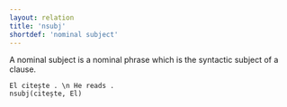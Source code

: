 ```yaml
---
layout: relation
title: 'nsubj'
shortdef: 'nominal subject'
---
```


A nominal subject is a nominal phrase which is the syntactic subject of a clause.

~~~sdparse
El citește . \n He reads .
nsubj(citește, El)
~~~
<!-- Interlanguage links updated Út zář 29 20:31:57 CEST 2020 -->
